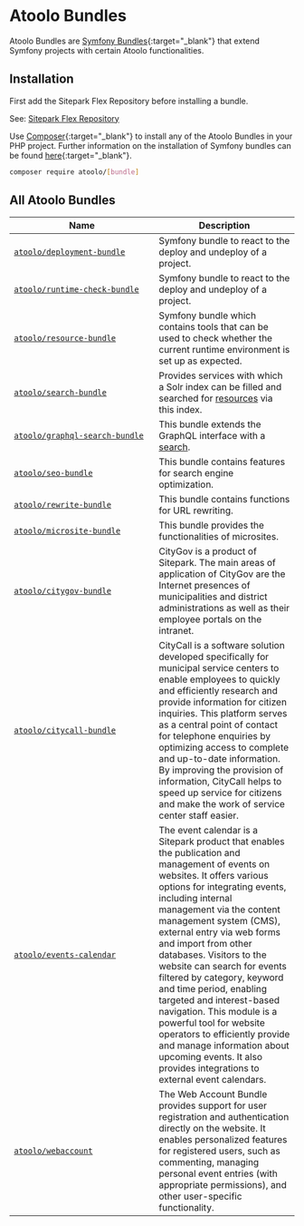 # Atoolo Bundles

Atoolo Bundles are [Symfony Bundles](https://symfony.com/doc/current/bundles.html){:target="\_blank"} that extend Symfony projects with certain Atoolo functionalities.

## Installation

First add the Sitepark Flex Repository before installing a bundle.

See: [Sitepark Flex Repository](../symfony-flex-integration.md#sitepark-flex-repository)

Use [Composer](https://getcomposer.org/){:target="\_blank"} to install any of the Atoolo Bundles in your PHP project.
Further information on the installation of Symfony bundles can be found [here](https://symfony.com/doc/current/setup.html#installing-packages){:target="\_blank"}.

```sh
composer require atoolo/[bundle]
```

## All Atoolo Bundles

| <div style="width:15em">Name</div>                  | Description                                                                                                                                                                                                                                                                                                                                                                                                                                                                                                                                                                                                                           |
| --------------------------------------------------- | ------------------------------------------------------------------------------------------------------------------------------------------------------------------------------------------------------------------------------------------------------------------------------------------------------------------------------------------------------------------------------------------------------------------------------------------------------------------------------------------------------------------------------------------------------------------------------------------------------------------------------------- |
| [`atoolo/deployment-bundle`](deployment.md)         | Symfony bundle to react to the deploy and undeploy of a project.                                                                                                                                                                                                                                                                                                                                                                                                                                                                                                                                                                      |
| [`atoolo/runtime-check-bundle`](runtime-check.md)   | Symfony bundle to react to the deploy and undeploy of a project.                                                                                                                                                                                                                                                                                                                                                                                                                                                                                                                                                                      |
| [`atoolo/resource-bundle`](resource.md)             | Symfony bundle which contains tools that can be used to check whether the current runtime environment is set up as expected.                                                                                                                                                                                                                                                                                                                                                                                                                                                                                                          |
| [`atoolo/search-bundle`](search/index.md)           | Provides services with which a Solr index can be filled and searched for [resources](resource.md) via this index.                                                                                                                                                                                                                                                                                                                                                                                                                                                                                                                     |
| [`atoolo/graphql-search-bundle`](graphql-search.md) | This bundle extends the GraphQL interface with a [search](../graphql/search/index.md).                                                                                                                                                                                                                                                                                                                                                                                                                                                                                                                                                |
| [`atoolo/seo-bundle`](seo.md)                       | This bundle contains features for search engine optimization.                                                                                                                                                                                                                                                                                                                                                                                                                                                                                                                                                                         |
| [`atoolo/rewrite-bundle`](rewrite.md)               | This bundle contains functions for URL rewriting.                                                                                                                                                                                                                                                                                                                                                                                                                                                                                                                                                                                     |
| [`atoolo/microsite-bundle`](microsite.md)           | This bundle provides the functionalities of microsites.                                                                                                                                                                                                                                                                                                                                                                                                                                                                                                                                                                               |
| [`atoolo/citygov-bundle`](citygov.md)               | CityGov is a product of Sitepark. The main areas of application of CityGov are the Internet presences of municipalities and district administrations as well as their employee portals on the intranet.                                                                                                                                                                                                                                                                                                                                                                                                                               |
| [`atoolo/citycall-bundle`](citycall.md)             | CityCall is a software solution developed specifically for municipal service centers to enable employees to quickly and efficiently research and provide information for citizen inquiries. This platform serves as a central point of contact for telephone enquiries by optimizing access to complete and up-to-date information. By improving the provision of information, CityCall helps to speed up service for citizens and make the work of service center staff easier.                                                                                                                                                      |
| [`atoolo/events-calendar`](events-calendar.md)      | The event calendar is a Sitepark product that enables the publication and management of events on websites. It offers various options for integrating events, including internal management via the content management system (CMS), external entry via web forms and import from other databases. Visitors to the website can search for events filtered by category, keyword and time period, enabling targeted and interest-based navigation. This module is a powerful tool for website operators to efficiently provide and manage information about upcoming events. It also provides integrations to external event calendars. |
| [`atoolo/webaccount`](webaccount.md)                | The Web Account Bundle provides support for user registration and authentication directly on the website. It enables personalized features for registered users, such as commenting, managing personal event entries (with appropriate permissions), and other user-specific functionality.                                                                                                                                                                                                                                                                                                                                           |
